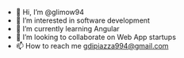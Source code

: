 - 👋 Hi, I’m @glimow94
- 👀 I’m interested in software development
- 🌱 I’m currently learning Angular
- 💞️ I’m looking to collaborate on Web App startups
- 📫 How to reach me gdipiazza994@gmail.com
